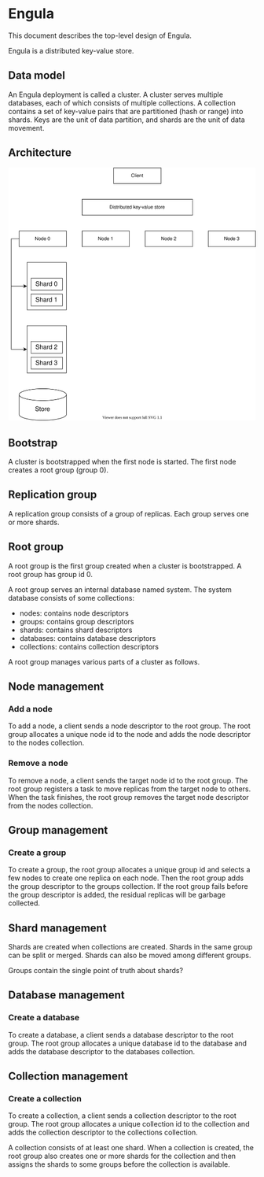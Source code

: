 # Engula

This document describes the top-level design of Engula.

Engula is a distributed key-value store.

## Data model

An Engula deployment is called a cluster. A cluster serves multiple databases, each of which consists of multiple collections. A collection contains a set of key-value pairs that are partitioned (hash or range) into shards. Keys are the unit of data partition, and shards are the unit of data movement.

## Architecture

![Architecture](architecture.drawio.svg)

## Bootstrap

A cluster is bootstrapped when the first node is started. The first node creates a root group (group 0).

## Replication group

A replication group consists of a group of replicas. Each group serves one or more shards.

## Root group

A root group is the first group created when a cluster is bootstrapped. A root group has group id 0.

A root group serves an internal database named system. The system database consists of some collections:

- nodes: contains node descriptors
- groups: contains group descriptors
- shards: contains shard descriptors
- databases: contains database descriptors
- collections: contains collection descriptors

A root group manages various parts of a cluster as follows.

## Node management

### Add a node

To add a node, a client sends a node descriptor to the root group. The root group allocates a unique node id to the node and adds the node descriptor to the nodes collection.

### Remove a node

To remove a node, a client sends the target node id to the root group. The root group registers a task to move replicas from the target node to others. When the task finishes, the root group removes the target node descriptor from the nodes collection.

## Group management

### Create a group

To create a group, the root group allocates a unique group id and selects a few nodes to create one replica on each node. Then the root group adds the group descriptor to the groups collection. If the root group fails before the group descriptor is added, the residual replicas will be garbage collected.

## Shard management

Shards are created when collections are created. Shards in the same group can be split or merged. Shards can also be moved among different groups.

Groups contain the single point of truth about shards?

## Database management

### Create a database

To create a database, a client sends a database descriptor to the root group. The root group allocates a unique database id to the database and adds the database descriptor to the databases collection.

## Collection management

### Create a collection

To create a collection, a client sends a collection descriptor to the root group. The root group allocates a unique collection id to the collection and adds the collection descriptor to the collections collection.

A collection consists of at least one shard. When a collection is created, the root group also creates one or more shards for the collection and then assigns the shards to some groups before the collection is available.